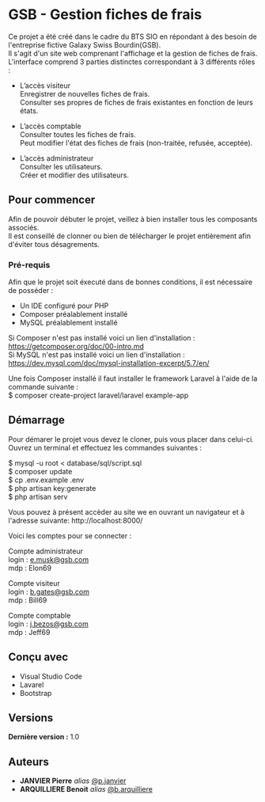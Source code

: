 # GSB - Gestion fiches de frais

Ce projet a été créé dans le cadre du BTS SIO en répondant à des besoin de l'entreprise fictive Galaxy Swiss Bourdin(GSB).  
Il s'agit d'un site web comprenant l'affichage et la gestion de fiches de frais.   
L'interface comprend 3 parties distinctes correspondant à 3 différents rôles : 

- L’accès visiteur   
Enregistrer de nouvelles fiches de frais.   
Consulter ses propres de fiches de frais existantes en fonction de leurs états.   

- L’accès comptable   
Consulter toutes les fiches de frais.   
Peut modifier l'état des fiches de frais (non-traitée, refusée, acceptée).   


- L’accès administrateur   
Consulter les utilisateurs.   
Créer et modifier des utilisateurs.   


## Pour commencer

Afin de pouvoir débuter le projet, veillez à bien installer tous les composants associés.     
Il est conseillé de clonner ou bien de télécharger le projet entièrement afin d'éviter tous désagrements.     


### Pré-requis

Afin que le projet soit éxecuté dans de bonnes conditions, il est nécessaire de posséder :     

- Un IDE configuré pour PHP   
- Composer préalablement installé   
- MySQL préalablement installé   

Si Composer n'est pas installé voici un lien d'installation : https://getcomposer.org/doc/00-intro.md   
Si MySQL n'est pas installé voici un lien d'installation : https://dev.mysql.com/doc/mysql-installation-excerpt/5.7/en/   

Une fois Composer installé il faut installer le framework Laravel à l'aide de la commande suivante :    
$ composer create-project laravel/laravel example-app   


## Démarrage

Pour démarer le projet vous devez le cloner, puis vous placer dans celui-ci.   
Ouvrez un terminal et effectuez les commandes suivantes :   

$ mysql -u root < database/sql/script.sql   
$ composer update   
$ cp .env.example .env   
$ php artisan key:generate   
$ php artisan serv   

Vous pouvez à présent accèder au site we en ouvrant un navigateur et à l'adresse suivante: http://localhost:8000/   


Voici les comptes pour se connecter :     

Compte administrateur   
login : e.musk@gsb.com    
mdp : Elon69    
   
Compte visiteur   
login : b.gates@gsb.com   
mdp : Bill69   

Compte comptable   
login : j.bezos@gsb.com   
mdp : Jeff69   


## Conçu avec

* Visual Studio Code
* Lavarel
* Bootstrap

## Versions

**Dernière version :** 1.0

## Auteurs

* **JANVIER Pierre** _alias_ [@p.janvier](https://gitlab.com/p.janvier)  
* **ARQUILLIERE Benoit** _alias_ [@b.arquilliere](https://gitlab.com/b.arquilliere)  
